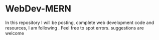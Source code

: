 # WebDev-MERN
In this repository I will be posting, complete web development code and resources, I am following . Feel free to spot errors. suggestions are welcome 
